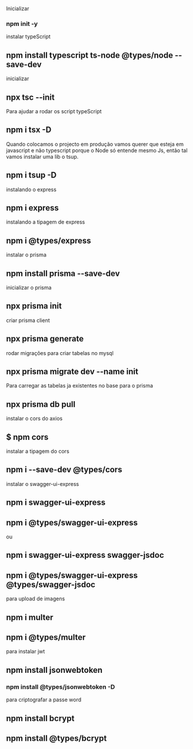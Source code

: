 Inicializar 
### npm init -y

instalar typeScript
## npm install typescript ts-node @types/node --save-dev

inicializar
## npx tsc --init

Para ajudar a rodar os script typeScript
## npm i tsx -D

Quando colocamos o projecto em produção vamos querer que esteja em javascript e não typescript porque o Node só entende mesmo Js, então tal vamos instalar uma lib o tsup.
## npm i tsup -D

instalando o express
## npm i express

instalando a tipagem de express
## npm i @types/express

instalar o prisma
## npm install prisma --save-dev

inicializar o prisma
## npx prisma init
criar prisma client
## npx prisma generate

rodar migrações para criar tabelas no mysql
## npx prisma migrate dev --name init

Para carregar as tabelas ja existentes no base para o prisma
## npx prisma db pull

instalar o cors do axios
## $ npm cors


instalar a tipagem do cors
## npm i --save-dev @types/cors

instalar o swagger-ui-express
## npm i swagger-ui-express
## npm i @types/swagger-ui-express 
ou
## npm i swagger-ui-express swagger-jsdoc
## npm i @types/swagger-ui-express @types/swagger-jsdoc


para upload de imagens
## npm i multer
## npm i @types/multer


para instalar jwt
## npm install jsonwebtoken
### npm install @types/jsonwebtoken -D

para criptografar a passe word
## npm install bcrypt
## npm install @types/bcrypt
